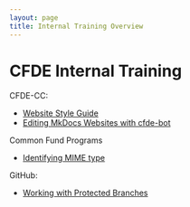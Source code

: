 ```yaml
---
layout: page
title: Internal Training Overview
---
```


CFDE Internal Training
===========================================

CFDE-CC:

   - [Website Style Guide](./Website-Style-Guide/0index.md)
   - [Editing MkDocs Websites with cfde-bot](cfdebot_website_editing.md)


Common Fund Programs

   - [Identifying MIME type](./MIME-type/index.md)

GitHub:

   - [Working with Protected Branches](ProtectedBranch_HowTo.md)

